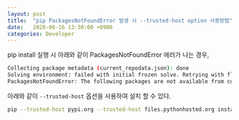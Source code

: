 ```yaml
---
layout: post
title:  "pip PackagesNotFoundError 발생 시 --trusted-host option 사용방법"
date:   2020-06-16 13:30:00 +0900
categories: Developer
---
```


pip install 실행 시 아래와 같이 PackagesNotFoundError 에러가 나는 경우,

  ~~~bash
  Collecting package metadata (current_repodata.json): done
  Solving environment: failed with initial frozen solve. Retrying with flexible solve.
  PackagesNotFoundError: The following packages are not available from current channels:
  ~~~

아래와 같이 `--trusted-host` 옵션을 사용하여 설치 할 수 있다.

  ~~~bash
  pip --trusted-host pypi.org --trusted-host files.pythonhosted.org install <패키지명>
  ~~~
